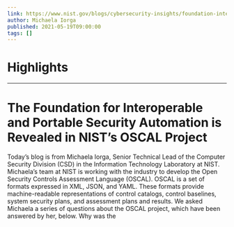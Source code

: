 ```yaml
---
link: https://www.nist.gov/blogs/cybersecurity-insights/foundation-interoperable-and-portable-security-automation-revealed
author: Michaela Iorga
published: 2021-05-19T09:00:00
tags: []
---
```

# Highlights


---
# The Foundation for Interoperable and Portable Security Automation is Revealed in NIST’s OSCAL Project
Today’s blog is from Michaela Iorga, Senior Technical Lead of the Computer Security Division (CSD) in the Information Technology Laboratory at NIST. Michaela’s team at NIST is working with the industry to develop the Open Security Controls Assessment Language (OSCAL). OSCAL is a set of formats expressed in XML, JSON, and YAML. These formats provide machine-readable representations of control catalogs, control baselines, system security plans, and assessment plans and results. We asked Michaela a series of questions about the OSCAL project, which have been answered by her, below. Why was the